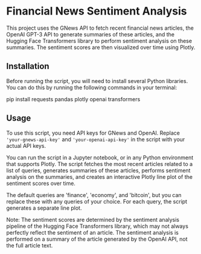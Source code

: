 # Financial News Sentiment Analysis

This project uses the GNews API to fetch recent financial news articles, the OpenAI GPT-3 API to generate summaries of these articles, and the Hugging Face Transformers library to perform sentiment analysis on these summaries. The sentiment scores are then visualized over time using Plotly.

## Installation

Before running the script, you will need to install several Python libraries. You can do this by running the following commands in your terminal:

pip install requests pandas plotly openai transformers


## Usage

To use this script, you need API keys for GNews and OpenAI. Replace `'your-gnews-api-key'` and `'your-openai-api-key'` in the script with your actual API keys.

You can run the script in a Jupyter notebook, or in any Python environment that supports Plotly. The script fetches the most recent articles related to a list of queries, generates summaries of these articles, performs sentiment analysis on the summaries, and creates an interactive Plotly line plot of the sentiment scores over time.

The default queries are 'finance', 'economy', and 'bitcoin', but you can replace these with any queries of your choice. For each query, the script generates a separate line plot.

Note: The sentiment scores are determined by the sentiment analysis pipeline of the Hugging Face Transformers library, which may not always perfectly reflect the sentiment of an article. The sentiment analysis is performed on a summary of the article generated by the OpenAI API, not the full article text.
